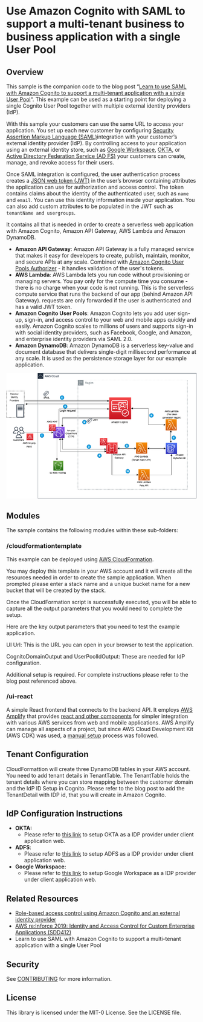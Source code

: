 # Use Amazon Cognito with SAML to support a multi-tenant business to business application with a single User Pool

## Overview

This sample is the companion code to the blog post “[Learn to use SAML with Amazon Cognito to support a multi-tenant application with a single User Pool](https://aws.amazon.com/blogs/security/use-saml-with-amazon-cognito-to-support-a-multi-tenant-application-with-a-single-user-pool/)“.  This example can be used as a starting point for deploying a single Cognito User Pool together with multiple external identity providers (IdP).  

With this sample your customers can use the same URL to access your application. You set up each new customer by configuring [Security Assertion Markup Language (SAML)](https://docs.aws.amazon.com/cognito/latest/developerguide/cognito-user-pools-saml-idp.html)integration with your customer’s external identity provider (IdP).  By controlling access to your application using an external identity store, such as [Google Workspace](https://workspace.google.com/), [OKTA](https://www.okta.com/), or [Active Directory Federation Service (AD FS)](https://learn.microsoft.com/en-us/windows-server/identity/active-directory-federation-services) your customers can create, manage, and revoke access for their users. 

Once SAML integration is configured, the user authentication process creates a [JSON web token (JWT)](https://tools.ietf.org/html/rfc7519) in the user’s browser containing attributes the application can use for authorization and access control. The token contains claims about the identity of the authenticated user, such as `name` and `email`. You can use this identity information inside your application. You can also add custom attributes to be populated in the JWT such as `tenantName and usergroups`.

It contains all that is needed in order to create a serverless web application with Amazon Cognito, Amazon API Gateway, AWS Lambda and Amazon DynamoDB.

* **Amazon API Gateway**: Amazon API Gateway is a fully managed service that makes it easy for developers to create, publish, maintain, monitor, and secure APIs at any scale. Combined with [Amazon Cognito User Pools Authorizer](https://docs.aws.amazon.com/apigateway/latest/developerguide/apigateway-integrate-with-cognito.html) - it handles validation of the user's tokens.
* **AWS Lambda**: AWS Lambda lets you run code without provisioning or managing servers. You pay only for the compute time you consume - there is no charge when your code is not running. This is the serverless compute service that runs the backend of our app (behind Amazon API Gateway). requests are only forwarded if the user is authenticated and has a valid JWT token.
* **Amazon Cognito User Pools**: Amazon Cognito lets you add user sign-up, sign-in, and access control to your web and mobile apps quickly and easily. Amazon Cognito scales to millions of users and supports sign-in with social identity providers, such as Facebook, Google, and Amazon, and enterprise identity providers via SAML 2.0.
* **Amazon DynamoDB**: Amazon DynamoDB is a serverless key-value and document database that delivers single-digit millisecond performance at any scale. It is used as the persistence storage layer for our example application.

![alternative text](docs/images/Picture8.png "Image Title")

## Modules

The sample contains the following modules within these sub-folders:

### /cloudformationtemplate

This example can be deployed using [AWS CloudFormation](https://docs.aws.amazon.com/AWSCloudFormation/latest/UserGuide/Welcome.html).

You may deploy this template in your AWS account and it will create all the resources needed in order to create the sample application. When prompted please enter a stack name and a unique bucket name for a new bucket that will be created by the stack.

Once the CloudFormation script is successfully executed, you will be able to capture all the output parameters that you would need to complete the setup.

Here are the key output parameters that you need to test the example application.

UI Url:   This is the URL you can open in your browser to test the application. 

CognitoDomainOutput and UserPoolIdOutput: These are needed for IdP configuration.

Additional setup is required. For complete instructions please refer to the blog post referenced above.

### /ui-react

A simple React frontend that connects to the backend API.   It employs [AWS Amplify](https://aws-amplify.github.io/) that provides [react and other components](https://aws-amplify.github.io/docs/js/start?platform=react) for simpler integration with various AWS services from web and mobile applications. AWS Amplify can manage all aspects of a project, but since AWS Cloud Development Kit (AWS CDK) was used, a [manual setup](https://aws-amplify.github.io/docs/js/authentication#manual-setup) process was followed.

## Tenant Configuration 

CloudFormattion will create three DynamoDB tables in your AWS account. You need to add tenant details in TenantTable. The TenantTable holds the tenant details where you can store mapping between the customer domain and the IdP ID Setup in Cognito.   Please refer to the blog post to add the TenantDetail with IDP id, that you will create in  Amazon Cognito.

## IdP Configuration Instructions

* **OKTA:**
    * Please refer to [this link](https://github.com/aws-samples/amazon-cognito-example-for-external-idp/blob/master/docs/OktaInstructions.md) to setup OKTA as a IDP provider under client application web.
* **ADFS**:
    * Please refer to [this link](https://aws.amazon.com/premiumsupport/knowledge-center/cognito-ad-fs-saml/) to setup ADFS as a IDP provider under client application web.
* **Google Workspace:**
    * Please refer to [this link](https://github.com/aws-samples/amazon-cognito-example-for-multi-tenant/blob/main/docs/GoogleInstructions.md) to setup Google Workspace as a IDP provider under client application web.

## Related Resources

* [Role-based access control using Amazon Cognito and an external identity provider](https://aws.amazon.com/blogs/security/role-based-access-control-using-amazon-cognito-and-an-external-identity-provider/)
* [AWS re:Inforce 2019: Identity and Access Control for Custom Enterprise Applications (SDD412)](https://www.youtube.com/watch?v=VZzx15IEj7Y) 
* Learn to use SAML with Amazon Cognito to support a multi-tenant application with a single User Pool




## Security

See [CONTRIBUTING](CONTRIBUTING.md#security-issue-notifications) for more information.

## License

This library is licensed under the MIT-0 License. See the LICENSE file.
    
